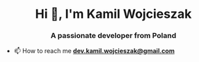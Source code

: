 <h1 align="center">Hi 👋, I'm Kamil Wojcieszak</h1>
<h3 align="center">A passionate developer from Poland</h3>

- 📫 How to reach me **dev.kamil.wojcieszak@gmail.com**

